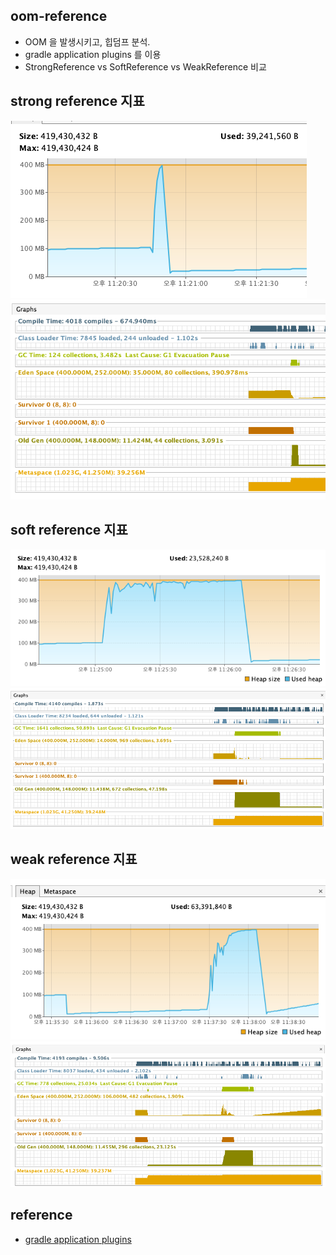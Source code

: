 ## oom-reference
* OOM 을 발생시키고, 힙덤프 분석.
* gradle application plugins 를 이용
* StrongReference vs SoftReference vs WeakReference 비교

## strong reference 지표
![img.png](../images/strong-reference-monitor.png)
![img.png](../images/strong-reference-visualGC.png)

## soft reference 지표
![img.png](../images/soft-referene-monitor.png)
![img.png](../images/soft-reference-visualGC.png)

## weak reference 지표
![img.png](../images/weak-reference-monitor.png)
![img.png](../images/weak-reference-visualGC.png)

## reference
* [gradle application plugins](https://docs.gradle.org/current/userguide/application_plugin.html)


